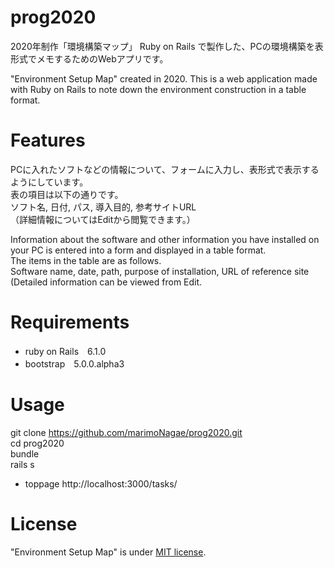 # prog2020
2020年制作「環境構築マップ」
Ruby on Rails で製作した、PCの環境構築を表形式でメモするためのWebアプリです。

"Environment Setup Map" created in 2020.
This is a web application made with Ruby on Rails to note down the environment construction in a table format.

# Features
PCに入れたソフトなどの情報について、フォームに入力し、表形式で表示するようにしています。  
表の項目は以下の通りです。  
ソフト名, 日付, パス, 導入目的, 参考サイトURL  
（詳細情報についてはEditから閲覧できます。）

Information about the software and other information you have installed on your PC is entered into a form and displayed in a table format.    
The items in the table are as follows.  
Software name, date, path, purpose of installation, URL of reference site  
(Detailed information can be viewed from Edit.
  
# Requirements
* ruby on Rails　6.1.0
* bootstrap　5.0.0.alpha3

# Usage
git clone https://github.com/marimoNagae/prog2020.git  
cd prog2020  
bundle  
rails s  
  
* toppage http://localhost:3000/tasks/

# License
"Environment Setup Map" is under [MIT license](https://en.wikipedia.org/wiki/MIT_License).
 
